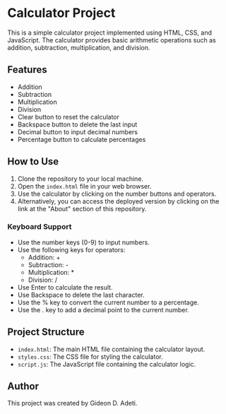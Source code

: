 # Calculator Project

This is a simple calculator project implemented using HTML, CSS, and JavaScript. The calculator provides basic arithmetic operations such as addition, subtraction, multiplication, and division.

## Features

- Addition
- Subtraction
- Multiplication
- Division
- Clear button to reset the calculator
- Backspace button to delete the last input
- Decimal button to input decimal numbers
- Percentage button to calculate percentages

## How to Use

1. Clone the repository to your local machine.
2. Open the `index.html` file in your web browser.
3. Use the calculator by clicking on the number buttons and operators.
4. Alternatively, you can access the deployed version by clicking on the link at the "About" section of this repository.

### Keyboard Support

- Use the number keys (0-9) to input numbers.
- Use the following keys for operators:
  - Addition: +
  - Subtraction: -
  - Multiplication: *
  - Division: /
- Use Enter to calculate the result.
- Use Backspace to delete the last character.
- Use the % key to convert the current number to a percentage.
- Use the . key to add a decimal point to the current number.

## Project Structure

- `index.html`: The main HTML file containing the calculator layout.
- `styles.css`: The CSS file for styling the calculator.
- `script.js`: The JavaScript file containing the calculator logic.

## Author

This project was created by Gideon D. Adeti.